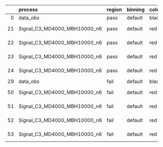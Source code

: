 |    | process                      | region   | binning   | color   | process_type   |   scale | variation   | source_filename                                                       | source_histname    | alias                        | title     |   combine_idx |     lnN |   shapes | syst_type   | direction   | variation_alias   |
|---:|:-----------------------------|:---------|:----------|:--------|:---------------|--------:|:------------|:----------------------------------------------------------------------|:-------------------|:-----------------------------|:----------|--------------:|--------:|---------:|:------------|:------------|:------------------|
|  0 | data_obs                     | pass     | default   | black   | DATA           |       1 | nominal     | ./histograms_for_2DAlphabet_v18//BH_Data.root                         | hpass              | Data                         | Data      |           nan | nan     |      nan | nan         | nan         | nan               |
| 21 | Signal_C3_MD4000_MBH10000_n6 | pass     | default   | red     | SIGNAL         |       1 | lumi        | ./histograms_for_2DAlphabet_v18//BH_Signal_C3_MD4000_MBH10000_n6.root | hpass              | Signal_C3_MD4000_MBH10000_n6 | BH signal |           nan |   1.016 |      nan | lnN         | nan         | nan               |
| 22 | Signal_C3_MD4000_MBH10000_n6 | pass     | default   | red     | SIGNAL         |       1 | SVM         | ./histograms_for_2DAlphabet_v18//BH_Signal_C3_MD4000_MBH10000_n6.root | hpass_SVMsyst_up   | Signal_C3_MD4000_MBH10000_n6 | BH signal |           nan | nan     |        1 | shapes      | Up          | SVMsyst           |
| 23 | Signal_C3_MD4000_MBH10000_n6 | pass     | default   | red     | SIGNAL         |       1 | SVM         | ./histograms_for_2DAlphabet_v18//BH_Signal_C3_MD4000_MBH10000_n6.root | hpass_SVMsyst_down | Signal_C3_MD4000_MBH10000_n6 | BH signal |           nan | nan     |        1 | shapes      | Down        | SVMsyst           |
| 24 | Signal_C3_MD4000_MBH10000_n6 | pass     | default   | red     | SIGNAL         |       1 | nominal     | ./histograms_for_2DAlphabet_v18//BH_Signal_C3_MD4000_MBH10000_n6.root | hpass              | Signal_C3_MD4000_MBH10000_n6 | BH signal |           nan | nan     |      nan | nan         | nan         | nan               |
| 29 | data_obs                     | fail     | default   | black   | DATA           |       1 | nominal     | ./histograms_for_2DAlphabet_v18//BH_Data.root                         | hfail              | Data                         | Data      |           nan | nan     |      nan | nan         | nan         | nan               |
| 50 | Signal_C3_MD4000_MBH10000_n6 | fail     | default   | red     | SIGNAL         |       1 | lumi        | ./histograms_for_2DAlphabet_v18//BH_Signal_C3_MD4000_MBH10000_n6.root | hfail              | Signal_C3_MD4000_MBH10000_n6 | BH signal |           nan |   1.016 |      nan | lnN         | nan         | nan               |
| 51 | Signal_C3_MD4000_MBH10000_n6 | fail     | default   | red     | SIGNAL         |       1 | SVM         | ./histograms_for_2DAlphabet_v18//BH_Signal_C3_MD4000_MBH10000_n6.root | hfail_SVMsyst_up   | Signal_C3_MD4000_MBH10000_n6 | BH signal |           nan | nan     |        1 | shapes      | Up          | SVMsyst           |
| 52 | Signal_C3_MD4000_MBH10000_n6 | fail     | default   | red     | SIGNAL         |       1 | SVM         | ./histograms_for_2DAlphabet_v18//BH_Signal_C3_MD4000_MBH10000_n6.root | hfail_SVMsyst_down | Signal_C3_MD4000_MBH10000_n6 | BH signal |           nan | nan     |        1 | shapes      | Down        | SVMsyst           |
| 53 | Signal_C3_MD4000_MBH10000_n6 | fail     | default   | red     | SIGNAL         |       1 | nominal     | ./histograms_for_2DAlphabet_v18//BH_Signal_C3_MD4000_MBH10000_n6.root | hfail              | Signal_C3_MD4000_MBH10000_n6 | BH signal |           nan | nan     |      nan | nan         | nan         | nan               |